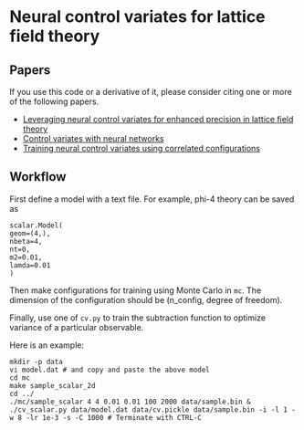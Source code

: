 # Neural control variates for lattice field theory

## Papers

If you use this code or a derivative of it, please consider citing one or more of the following papers.

- [Leveraging neural control variates for enhanced precision in lattice field theory](https://journals.aps.org/prd/abstract/10.1103/PhysRevD.109.094519)
- [Control variates with neural networks](https://arxiv.org/abs/2501.14614)
- [Training neural control variates using correlated configurations](https://arxiv.org/abs/2505.07719)


## Workflow

First define a model with a text file. For example, phi-4 theory can be saved as
```
scalar.Model(
geom=(4,),
nbeta=4,
nt=0,
m2=0.01,
lamda=0.01
)
```

Then make configurations for training using Monte Carlo in `mc`. The dimension of the configuration should be (n_config, degree of freedom).

Finally, use one of `cv.py` to train the subtraction function to optimize variance of a particular observable.

Here is an example:
```
mkdir -p data
vi model.dat # and copy and paste the above model
cd mc
make sample_scalar_2d
cd ../
./mc/sample_scalar 4 4 0.01 0.01 100 2000 data/sample.bin & 
./cv_scalar.py data/model.dat data/cv.pickle data/sample.bin -i -l 1 -w 8 -lr 1e-3 -s -C 1000 # Terminate with CTRL-C
```